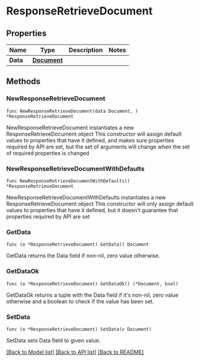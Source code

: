 # ResponseRetrieveDocument

## Properties

Name | Type | Description | Notes
------------ | ------------- | ------------- | -------------
**Data** | [**Document**](Document.md) |  | 

## Methods

### NewResponseRetrieveDocument

`func NewResponseRetrieveDocument(data Document, ) *ResponseRetrieveDocument`

NewResponseRetrieveDocument instantiates a new ResponseRetrieveDocument object
This constructor will assign default values to properties that have it defined,
and makes sure properties required by API are set, but the set of arguments
will change when the set of required properties is changed

### NewResponseRetrieveDocumentWithDefaults

`func NewResponseRetrieveDocumentWithDefaults() *ResponseRetrieveDocument`

NewResponseRetrieveDocumentWithDefaults instantiates a new ResponseRetrieveDocument object
This constructor will only assign default values to properties that have it defined,
but it doesn't guarantee that properties required by API are set

### GetData

`func (o *ResponseRetrieveDocument) GetData() Document`

GetData returns the Data field if non-nil, zero value otherwise.

### GetDataOk

`func (o *ResponseRetrieveDocument) GetDataOk() (*Document, bool)`

GetDataOk returns a tuple with the Data field if it's non-nil, zero value otherwise
and a boolean to check if the value has been set.

### SetData

`func (o *ResponseRetrieveDocument) SetData(v Document)`

SetData sets Data field to given value.



[[Back to Model list]](../README.md#documentation-for-models) [[Back to API list]](../README.md#documentation-for-api-endpoints) [[Back to README]](../README.md)


